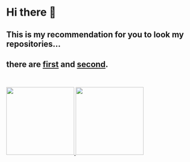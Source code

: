 # Hi there 👋    

## This is my recommendation for you to look my repositories...   
## there are [first](https://github.com/almuqsitalif08/MyLearningProgress) and [second](https://github.com/almuqsitalif08/MyLinkWebsite_MyLinkApp).    
<br>
<p align="left">
<a href="https://github.com/almuqsitalif08">
  <img height="180em" src="https://github-readme-stats-eight-theta.vercel.app/api?username=almuqsitalif08&show_icons=true&theme=algolia&include_all_commits=true&count_private=true"/>   
  <img height="180em" src="https://github-readme-stats-eight-theta.vercel.app/api/top-langs/?username=almuqsitalif08&layout=compact&langs_count=8&theme=algolia"/>
</a>
</p>

<!--
**almuqsitalif08/almuqsitalif08** is a ✨ _special_ ✨ repository because its `README.md` (this file) appears on your GitHub profile.

Here are some ideas to get you started:

- 🔭 I’m currently working on ...
- 🌱 I’m currently learning ...
- 👯 I’m looking to collaborate on ...
- 🤔 I’m looking for help with ...
- 💬 Ask me about ...
- 📫 How to reach me: ...
- 😄 Pronouns: ...
- ⚡ Fun fact: ...
-->
